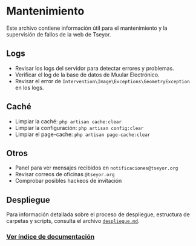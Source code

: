 # Mantenimiento

Este archivo contiene información útil para el mantenimiento y la supervisión de fallos de la web de Tseyor.

## Logs

*   Revisar los logs del servidor para detectar errores y problemas.
*   Verificar el log de la base de datos de Muular Electrónico.
*   Revisar el error de `Intervention\Image\Exceptions\GeometryException` en los logs.

## Caché

*   Limpiar la caché: `php artisan cache:clear`
*   Limpiar la configuración: `php artisan config:clear`
*   Limpiar el page-cache: `php artisan page-cache:clear`

## Otros

*   Panel para ver mensajes recibidos en `notificaciones@tseyor.org`
*   Revisar correos de oficinas `@tseyor.org`
*   Comprobar posibles hackeos de invitación

## Despliegue

Para información detallada sobre el proceso de despliegue, estructura de carpetas y scripts, consulta el archivo [`despliegue.md`](./despliegue.md).

### [Ver índice de documentación](./index.md)
